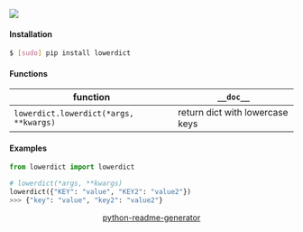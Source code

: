 <!--
https://pypi.org/project/readme-generator/
https://pypi.org/project/python-readme-generator/
-->

[![](https://img.shields.io/pypi/pyversions/lowerdict.svg?longCache=True)](https://pypi.org/project/lowerdict/)

#### Installation
```bash
$ [sudo] pip install lowerdict
```

#### Functions
function|`__doc__`
-|-
`lowerdict.lowerdict(*args, **kwargs)` |return dict with lowercase keys

#### Examples
```python
from lowerdict import lowerdict

# lowerdict(*args, **kwargs)
lowerdict({"KEY": "value", "KEY2": "value2"})
>>> {"key": "value", "key2": "value2"}
```

<p align="center">
    <a href="https://pypi.org/project/python-readme-generator/">python-readme-generator</a>
</p>